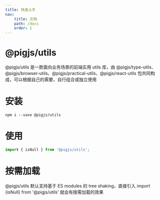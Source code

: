 ```yaml
---
title: 快速上手
nav:
    title: 文档
    path: /docs
    order: 1
---
```


# @pigjs/utils

@pigjs/utils 是一款面向业务场景的前端实用 utils 库，由 @pigjs/type-utils、@pigjs/browser-utils、@pigjs/practical-utils、@pigjs/react-utils 包共同构成，可以根据自己的需要，自行组合或独立使用

# 安装

```
npm i --save @pigjs/utils
```

# 使用

```ts
import { isNull } from '@pigjs/utils';
```

# 按需加载

@pigjs/utils 默认支持基于 ES modules 的 tree shaking，直接引入 import {isNull} from '@pigjs/utils' 就会有按需加载的效果
